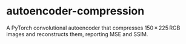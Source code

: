 # autoencoder-compression
A PyTorch convolutional autoencoder that compresses 150 × 225 RGB images and reconstructs them, reporting MSE and SSIM.
